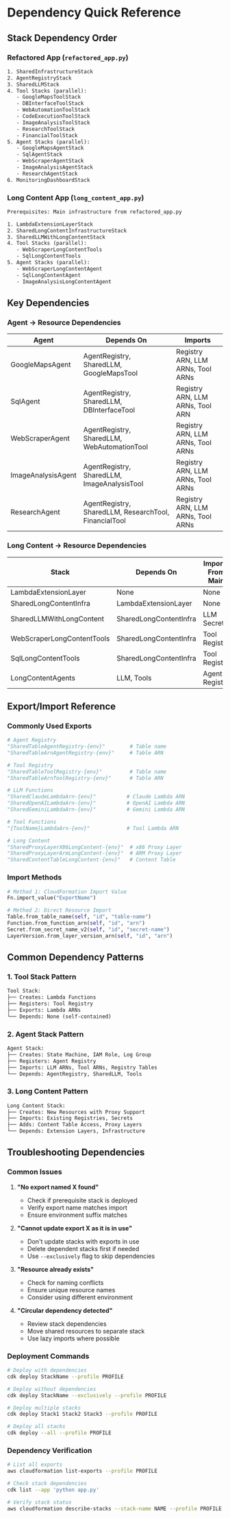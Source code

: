 # Dependency Quick Reference

## Stack Dependency Order

### Refactored App (`refactored_app.py`)

```txt
1. SharedInfrastructureStack
2. AgentRegistryStack
3. SharedLLMStack
4. Tool Stacks (parallel):
   - GoogleMapsToolStack
   - DBInterfaceToolStack
   - WebAutomationToolStack
   - CodeExecutionToolStack
   - ImageAnalysisToolStack
   - ResearchToolStack
   - FinancialToolStack
5. Agent Stacks (parallel):
   - GoogleMapsAgentStack
   - SqlAgentStack
   - WebScraperAgentStack
   - ImageAnalysisAgentStack
   - ResearchAgentStack
6. MonitoringDashboardStack
```

### Long Content App (`long_content_app.py`)

```txt
Prerequisites: Main infrastructure from refactored_app.py

1. LambdaExtensionLayerStack
2. SharedLongContentInfrastructureStack
3. SharedLLMWithLongContentStack
4. Tool Stacks (parallel):
   - WebScraperLongContentTools
   - SqlLongContentTools
5. Agent Stacks (parallel):
   - WebScraperLongContentAgent
   - SqlLongContentAgent
   - ImageAnalysisLongContentAgent
```

## Key Dependencies

### Agent → Resource Dependencies

| Agent | Depends On | Imports |
|-------|-----------|---------|
| GoogleMapsAgent | AgentRegistry, SharedLLM, GoogleMapsTool | Registry ARN, LLM ARNs, Tool ARNs |
| SqlAgent | AgentRegistry, SharedLLM, DBInterfaceTool | Registry ARN, LLM ARNs, Tool ARN |
| WebScraperAgent | AgentRegistry, SharedLLM, WebAutomationTool | Registry ARN, LLM ARNs, Tool ARNs |
| ImageAnalysisAgent | AgentRegistry, SharedLLM, ImageAnalysisTool | Registry ARN, LLM ARNs, Tool ARNs |
| ResearchAgent | AgentRegistry, SharedLLM, ResearchTool, FinancialTool | Registry ARN, LLM ARNs, Tool ARNs |

### Long Content → Resource Dependencies

| Stack | Depends On | Imports From Main | Creates New |
|-------|-----------|------------------|-------------|
| LambdaExtensionLayer | None | None | Proxy Layers |
| SharedLongContentInfra | LambdaExtensionLayer | None | ContentTable |
| SharedLLMWithLongContent | SharedLongContentInfra | LLM Secrets | LLM Functions |
| WebScraperLongContentTools | SharedLongContentInfra | Tool Registry | Tool Functions |
| SqlLongContentTools | SharedLongContentInfra | Tool Registry | Tool Functions |
| LongContentAgents | LLM, Tools | Agent Registry | State Machines |

## Export/Import Reference

### Commonly Used Exports

```python
# Agent Registry
"SharedTableAgentRegistry-{env}"        # Table name
"SharedTableArnAgentRegistry-{env}"     # Table ARN

# Tool Registry  
"SharedTableToolRegistry-{env}"         # Table name
"SharedTableArnToolRegistry-{env}"      # Table ARN

# LLM Functions
"SharedClaudeLambdaArn-{env}"          # Claude Lambda ARN
"SharedOpenAILambdaArn-{env}"          # OpenAI Lambda ARN
"SharedGeminiLambdaArn-{env}"          # Gemini Lambda ARN

# Tool Functions
"{ToolName}LambdaArn-{env}"            # Tool Lambda ARN

# Long Content
"SharedProxyLayerX86LongContent-{env}"  # x86 Proxy Layer
"SharedProxyLayerArmLongContent-{env}"  # ARM Proxy Layer
"SharedContentTableLongContent-{env}"   # Content Table
```

### Import Methods

```python
# Method 1: CloudFormation Import Value
Fn.import_value("ExportName")

# Method 2: Direct Resource Import
Table.from_table_name(self, "id", "table-name")
Function.from_function_arn(self, "id", "arn")
Secret.from_secret_name_v2(self, "id", "secret-name")
LayerVersion.from_layer_version_arn(self, "id", "arn")
```

## Common Dependency Patterns

### 1. Tool Stack Pattern

```txt
Tool Stack:
├── Creates: Lambda Functions
├── Registers: Tool Registry
├── Exports: Lambda ARNs
└── Depends: None (self-contained)
```

### 2. Agent Stack Pattern

```txt
Agent Stack:
├── Creates: State Machine, IAM Role, Log Group
├── Registers: Agent Registry
├── Imports: LLM ARNs, Tool ARNs, Registry Tables
└── Depends: AgentRegistry, SharedLLM, Tools
```

### 3. Long Content Pattern

```txt
Long Content Stack:
├── Creates: New Resources with Proxy Support
├── Imports: Existing Registries, Secrets
├── Adds: Content Table Access, Proxy Layers
└── Depends: Extension Layers, Infrastructure
```

## Troubleshooting Dependencies

### Common Issues

1. **"No export named X found"**
   - Check if prerequisite stack is deployed
   - Verify export name matches import
   - Ensure environment suffix matches

2. **"Cannot update export X as it is in use"**
   - Don't update stacks with exports in use
   - Delete dependent stacks first if needed
   - Use `--exclusively` flag to skip dependencies

3. **"Resource already exists"**
   - Check for naming conflicts
   - Ensure unique resource names
   - Consider using different environment

4. **"Circular dependency detected"**
   - Review stack dependencies
   - Move shared resources to separate stack
   - Use lazy imports where possible

### Deployment Commands

```bash
# Deploy with dependencies
cdk deploy StackName --profile PROFILE

# Deploy without dependencies  
cdk deploy StackName --exclusively --profile PROFILE

# Deploy multiple stacks
cdk deploy Stack1 Stack2 Stack3 --profile PROFILE

# Deploy all stacks
cdk deploy --all --profile PROFILE
```

### Dependency Verification

```bash
# List all exports
aws cloudformation list-exports --profile PROFILE

# Check stack dependencies
cdk list --app 'python app.py'

# Verify stack status
aws cloudformation describe-stacks --stack-name NAME --profile PROFILE
```
